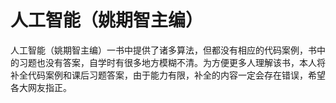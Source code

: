 # 人工智能（姚期智主编）
人工智能（姚期智主编）一书中提供了诸多算法，但都没有相应的代码案例，书中的习题也没有答案，自学时有很多地方模糊不清。为方便更多人理解该书，本人将补全代码案例和课后习题答案，由于能力有限，补全的内容一定会存在错误，希望各大网友指正。
